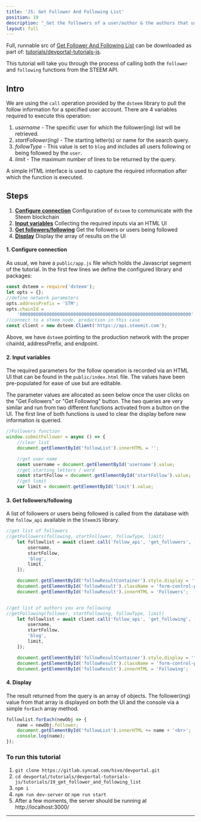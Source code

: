 ```yaml
---
title: 'JS: Get Follower And Following List'
position: 19
description: "_Get the followers of a user/author & the authors that user is following._"
layout: full
---              
```

<span class="fa-pull-left top-of-tutorial-repo-link"><span class="first-word">Full</span>, runnable src of [Get Follower And Following List](https://gitlab.syncad.com/hive/devportal/-/tree/develop/tutorials/devportal-tutorials-js/tutorials/19_get_follower_and_following_list) can be downloaded as part of: [tutorials/devportal-tutorials-js](https://gitlab.syncad.com/hive/devportal/-/tree/develop/tutorials/devportal-tutorials-js).</span>
<br>



This tutorial will take you through the process of calling both the `follower` and `following` functions from the STEEM API.

## Intro

We are using the `call` operation provided by the `dsteem` library to pull the follow information for a specified user account. There are 4 variables required to execute this operation:

1.  _username_ - The specific user for which the follower(ing) list will be retrieved.
2.  _startFollower(ing)_ - The starting letter(s) or name for the search query.
3.  _followType_ - This value is set to `blog` and includes all users following or being followed by the `user`.
4.  _limit_ - The maximum number of lines to be returned by the query.

A simple HTML interface is used to capture the required information after which the function is executed.

## Steps

1.  [**Configure connection**](#connection) Configuration of `dsteem` to communicate with the Steem blockchain
2.  [**Input variables**](#input) Collecting the required inputs via an HTML UI
3.  [**Get followers/following**](#query) Get the followers or users being followed
4.  [**Display**](#display) Display the array of results on the UI

#### 1. Configure connection<a name="connection"></a>

As usual, we have a `public/app.js` file which holds the Javascript segment of the tutorial. In the first few lines we define the configured library and packages:

```javascript
const dsteem = require('dsteem');
let opts = {};
//define network parameters
opts.addressPrefix = 'STM';
opts.chainId =
    '0000000000000000000000000000000000000000000000000000000000000000';
//connect to a steem node, production in this case
const client = new dsteem.Client('https://api.steemit.com');
```

Above, we have `dsteem` pointing to the production network with the proper chainId, addressPrefix, and endpoint.

#### 2. Input variables<a name="input"></a>

The required parameters for the follow operation is recorded via an HTML UI that can be found in the `public/index.html` file. The values have been pre-populated for ease of use but are editable.

The parameter values are allocated as seen below once the user clicks on the "Get Followers" or "Get Following" button.
The two queries are very similar and run from two different functions activated from a button on the UI. The first line of both functions is used to clear the display before new information is queried.

```javascript
//Followers function
window.submitFollower = async () => {
    //clear list
    document.getElementById('followList').innerHTML = '';

    //get user name
    const username = document.getElementById('username').value;
    //get starting letters / word
    const startFollow = document.getElementById('startFollow').value;
    //get limit
    var limit = document.getElementById('limit').value;
```

#### 3. Get followers/following<a name="query"></a>

A list of followers or users being followed is called from the database with the `follow_api` available in the `SteemJS` library.

```javascript
//get list of followers
//getFollowers(following, startFollower, followType, limit)
    let followlist = await client.call('follow_api', 'get_followers', [
        username,
        startFollow,
        'blog',
        limit,
    ]);

    document.getElementById('followResultContainer').style.display = 'flex';
    document.getElementById('followResult').className = 'form-control-plaintext alert alert-success';
    document.getElementById('followResult').innerHTML = 'Followers';


//get list of authors you are following
//getFollowing(follower, startFollowing, followType, limit)
    let followlist = await client.call('follow_api', 'get_following', [
        username,
        startFollow,
        'blog',
        limit,
    ]);

    document.getElementById('followResultContainer').style.display = 'flex';
    document.getElementById('followResult').className = 'form-control-plaintext alert alert-success';
    document.getElementById('followResult').innerHTML = 'Following';

```

#### 4. Display<a name="display"></a>

The result returned from the query is an array of objects. The follower(ing) value from that array is displayed on both the UI and the console via a simple `forEach` array method.

```javascript
followlist.forEach(newObj => {
    name = newObj.follower;
    document.getElementById('followList').innerHTML += name + '<br>';
    console.log(name);
});
```

### To run this tutorial

1.  `git clone https://gitlab.syncad.com/hive/devportal.git`
2.  `cd devportal/tutorials/devportal-tutorials-js/tutorials/19_get_follower_and_following_list`
3.  `npm i`
4.  `npm run dev-server` or `npm run start`
5.  After a few moments, the server should be running at http://localhost:3000/


---
